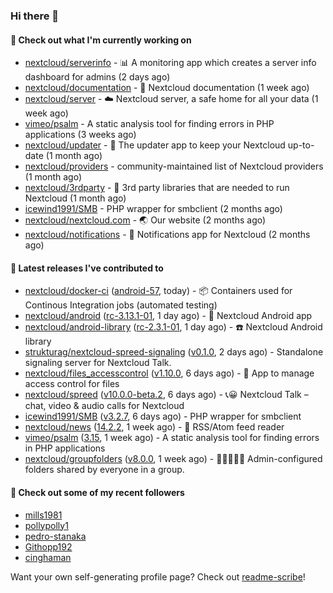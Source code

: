 ### Hi there 👋

#### 👷 Check out what I'm currently working on

- [nextcloud/serverinfo](https://github.com/nextcloud/serverinfo) - 📊 A monitoring app which creates a server info dashboard for admins (2 days ago)
- [nextcloud/documentation](https://github.com/nextcloud/documentation) - 📘 Nextcloud documentation (1 week ago)
- [nextcloud/server](https://github.com/nextcloud/server) - ☁️ Nextcloud server, a safe home for all your data (1 week ago)
- [vimeo/psalm](https://github.com/vimeo/psalm) - A static analysis tool for finding errors in PHP applications (3 weeks ago)
- [nextcloud/updater](https://github.com/nextcloud/updater) - :arrows_counterclockwise: The updater app to keep your Nextcloud up-to-date (1 month ago)
- [nextcloud/providers](https://github.com/nextcloud/providers) - community-maintained list of Nextcloud providers (1 month ago)
- [nextcloud/3rdparty](https://github.com/nextcloud/3rdparty) - :battery: 3rd party libraries that are needed to run Nextcloud (1 month ago)
- [icewind1991/SMB](https://github.com/icewind1991/SMB) - PHP wrapper for smbclient (2 months ago)
- [nextcloud/nextcloud.com](https://github.com/nextcloud/nextcloud.com) - 🌏 Our website (2 months ago)
- [nextcloud/notifications](https://github.com/nextcloud/notifications) - :bell: Notifications app for Nextcloud (2 months ago)

#### 🔭 Latest releases I've contributed to

- [nextcloud/docker-ci](https://github.com/nextcloud/docker-ci) ([android-57](https://github.com/nextcloud/docker-ci/releases/tag/android-57), today) - :package: Containers used for Continous Integration jobs (automated testing)
- [nextcloud/android](https://github.com/nextcloud/android) ([rc-3.13.1-01](https://github.com/nextcloud/android/releases/tag/rc-3.13.1-01), 1 day ago) - 📱 Nextcloud Android app
- [nextcloud/android-library](https://github.com/nextcloud/android-library) ([rc-2.3.1-01](https://github.com/nextcloud/android-library/releases/tag/rc-2.3.1-01), 1 day ago) - ☎️ Nextcloud Android library
- [strukturag/nextcloud-spreed-signaling](https://github.com/strukturag/nextcloud-spreed-signaling) ([v0.1.0](https://github.com/strukturag/nextcloud-spreed-signaling/releases/tag/v0.1.0), 2 days ago) - Standalone signaling server for Nextcloud Talk.
- [nextcloud/files_accesscontrol](https://github.com/nextcloud/files_accesscontrol) ([v1.10.0](https://github.com/nextcloud/files_accesscontrol/releases/tag/v1.10.0), 6 days ago) - 🚫 App to manage access control for files
- [nextcloud/spreed](https://github.com/nextcloud/spreed) ([v10.0.0-beta.2](https://github.com/nextcloud/spreed/releases/tag/v10.0.0-beta.2), 6 days ago) - 📞😀 Nextcloud Talk – chat, video &amp; audio calls for Nextcloud
- [icewind1991/SMB](https://github.com/icewind1991/SMB) ([v3.2.7](https://github.com/icewind1991/SMB/releases/tag/v3.2.7), 6 days ago) - PHP wrapper for smbclient
- [nextcloud/news](https://github.com/nextcloud/news) ([14.2.2](https://github.com/nextcloud/news/releases/tag/14.2.2), 1 week ago) - :newspaper: RSS/Atom feed reader
- [vimeo/psalm](https://github.com/vimeo/psalm) ([3.15](https://github.com/vimeo/psalm/releases/tag/3.15), 1 week ago) - A static analysis tool for finding errors in PHP applications
- [nextcloud/groupfolders](https://github.com/nextcloud/groupfolders) ([v8.0.0](https://github.com/nextcloud/groupfolders/releases/tag/v8.0.0), 1 week ago) - 📁👩‍👩‍👧‍👦 Admin-configured folders shared by everyone in a group.

#### 👯 Check out some of my recent followers

- [mills1981](https://github.com/mills1981)
- [pollypolly1](https://github.com/pollypolly1)
- [pedro-stanaka](https://github.com/pedro-stanaka)
- [Githopp192](https://github.com/Githopp192)
- [cinghaman](https://github.com/cinghaman)

Want your own self-generating profile page? Check out [readme-scribe](https://github.com/muesli/readme-scribe)!
